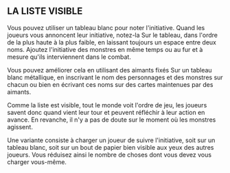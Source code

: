 ## LA LISTE VISIBLE


Vous pouvez utiliser un tableau blanc pour noter l'initiative.
Quand les joueurs vous annoncent leur initiative, notez-la
Sur le tableau, dans l'ordre de la plus haute à la plus faible,
en laissant toujours un espace entre deux noms. Ajoutez
l'initiative des monstres en même temps ou au fur et à
mesure qu'ils interviennent dans le combat.

Vous pouvez améliorer cela en utilisant des aimants fixés
Sur un tableau blanc métallique, en inscrivant le nom des
personnages et des monstres sur chacun ou bien en écrivant
ces noms sur des cartes maintenues par des aimants.

Comme la liste est visible, tout le monde voit l'ordre de
jeu, les joueurs savent donc quand vient leur tour et peuvent
réfléchir à leur action en avance. En revanche, il n'y a pas de
doute sur le moment où les monstres agissent.

Une variante consiste à charger un joueur de suivre
l'initiative, soit sur un tableau blanc, soit sur un bout de papier
bien visible aux yeux des autres joueurs. Vous réduisez ainsi le
nombre de choses dont vous devez vous charger vous-même.
